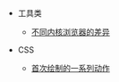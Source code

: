 <!--
 * @Author: your name
 * @Date: 2021-04-15 14:11:00
 * @LastEditTime: 2021-04-16 17:09:25
 * @LastEditors: Please set LastEditors
 * @Description: In User Settings Edit
 * @FilePath: /my-docs/docs/_sidebar.md
-->
- 工具类
  - [不同内核浏览器的差异](browser.md "不同内核浏览器的差异")
    

- CSS
  - [首次绘制的一系列动作](css.md "首次绘制的一系列动作")